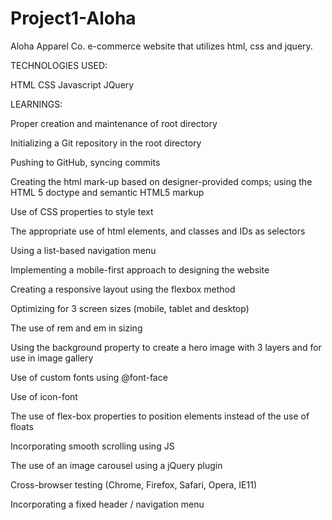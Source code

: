 # Project1-Aloha

Aloha Apparel Co. e-commerce website that utilizes html, css and jquery. 

TECHNOLOGIES USED:

HTML
CSS 
Javascript
JQuery

LEARNINGS: 

Proper creation and maintenance of root directory

Initializing a Git repository in the root directory 

Pushing to GitHub, syncing commits

Creating the html mark-up based on designer-provided comps; using the HTML 5 doctype and semantic HTML5 markup

Use of CSS properties to style text 

The appropriate use of html elements, and classes and IDs as selectors

Using a list-based navigation menu

Implementing a mobile-first approach to designing the website 

Creating a responsive layout using the flexbox method

Optimizing for 3 screen sizes (mobile, tablet and desktop)

The use of rem and em in sizing 

Using the background property to create a hero image with 3 layers and for use in image gallery 

Use of custom fonts using @font-face 

Use of icon-font 

The use of flex-box properties to position elements instead of the use of floats

Incorporating smooth scrolling using JS 

The use of an image carousel using a jQuery plugin 

Cross-browser testing (Chrome, Firefox, Safari, Opera, IE11)

Incorporating a fixed header / navigation menu 




